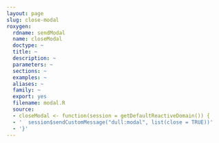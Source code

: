 ```yaml
---
layout: page
slug: close-modal
roxygen:
  rdname: sendModal
  name: closeModal
  doctype: ~
  title: ~
  description: ~
  parameters: ~
  sections: ~
  examples: ~
  aliases: ~
  family: ~
  export: yes
  filename: modal.R
  source:
  - closeModal <- function(session = getDefaultReactiveDomain()) {
  - '  session$sendCustomMessage("dull:modal", list(close = TRUE))'
  - '}'
---
```

